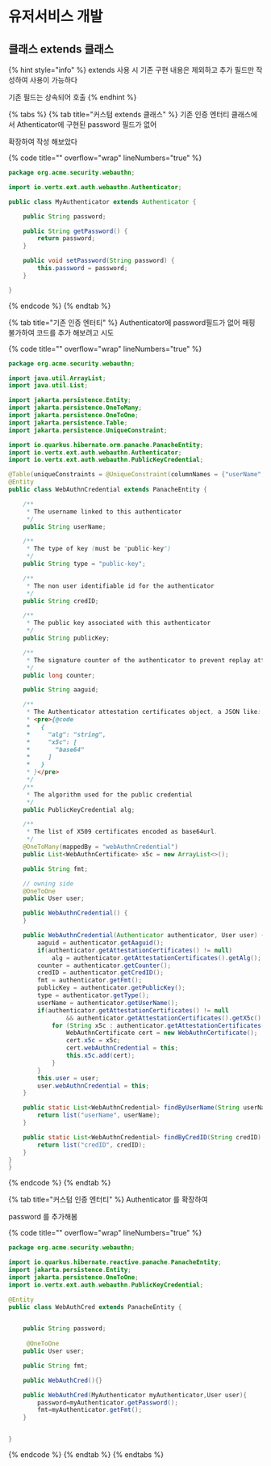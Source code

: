 # 유저서비스 개발

## 클래스 extends 클래스

{% hint style="info" %}
extends 사용 시 기존 구현  내용은 제외하고 추가 필드만 작성하여 사용이 가능하다

기존 필드는 상속되어 호출
{% endhint %}

{% tabs %}
{% tab title="커스텀 extends 클래스" %}
기존 인증 엔터티  클래스에서  Athenticator에 구현된   password 필드가 없어

확장하여 작성 해보았다



{% code title="" overflow="wrap" lineNumbers="true" %}
```java
package org.acme.security.webauthn;

import io.vertx.ext.auth.webauthn.Authenticator;

public class MyAuthenticator extends Authenticator {

    public String password;

    public String getPassword() {
        return password;
    }

    public void setPassword(String password) {
        this.password = password;
    }

}
```
{% endcode %}
{% endtab %}

{% tab title="기존 인증 엔터티" %}
Authenticator에 password필드가 없어 매핑 불가하여 코드를 추가 해보려고 시도

{% code title="" overflow="wrap" lineNumbers="true" %}
```java
package org.acme.security.webauthn;

import java.util.ArrayList;
import java.util.List;

import jakarta.persistence.Entity;
import jakarta.persistence.OneToMany;
import jakarta.persistence.OneToOne;
import jakarta.persistence.Table;
import jakarta.persistence.UniqueConstraint;

import io.quarkus.hibernate.orm.panache.PanacheEntity;
import io.vertx.ext.auth.webauthn.Authenticator;
import io.vertx.ext.auth.webauthn.PublicKeyCredential;

@Table(uniqueConstraints = @UniqueConstraint(columnNames = {"userName", "credID"}))
@Entity
public class WebAuthnCredential extends PanacheEntity {

    /**
     * The username linked to this authenticator
     */
    public String userName;

    /**
     * The type of key (must be "public-key")
     */
    public String type = "public-key";

    /**
     * The non user identifiable id for the authenticator
     */
    public String credID;

    /**
     * The public key associated with this authenticator
     */
    public String publicKey;

    /**
     * The signature counter of the authenticator to prevent replay attacks
     */
    public long counter;

    public String aaguid;

    /**
     * The Authenticator attestation certificates object, a JSON like:
     * <pre>{@code
     *   {
     *     "alg": "string",
     *     "x5c": [
     *       "base64"
     *     ]
     *   }
     * }</pre>
     */
    /**
     * The algorithm used for the public credential
     */
    public PublicKeyCredential alg;

    /**
     * The list of X509 certificates encoded as base64url.
     */
    @OneToMany(mappedBy = "webAuthnCredential")
    public List<WebAuthnCertificate> x5c = new ArrayList<>();

    public String fmt;

    // owning side
    @OneToOne
    public User user;

    public WebAuthnCredential() {
    }

    public WebAuthnCredential(Authenticator authenticator, User user) {
        aaguid = authenticator.getAaguid();
        if(authenticator.getAttestationCertificates() != null)
            alg = authenticator.getAttestationCertificates().getAlg();
        counter = authenticator.getCounter();
        credID = authenticator.getCredID();
        fmt = authenticator.getFmt();
        publicKey = authenticator.getPublicKey();
        type = authenticator.getType();
        userName = authenticator.getUserName();
        if(authenticator.getAttestationCertificates() != null
                && authenticator.getAttestationCertificates().getX5c() != null) {
            for (String x5c : authenticator.getAttestationCertificates().getX5c()) {
                WebAuthnCertificate cert = new WebAuthnCertificate();
                cert.x5c = x5c;
                cert.webAuthnCredential = this;
                this.x5c.add(cert);
            }
        }
        this.user = user;
        user.webAuthnCredential = this;
    }

    public static List<WebAuthnCredential> findByUserName(String userName) {
        return list("userName", userName);
    }

    public static List<WebAuthnCredential> findByCredID(String credID) {
        return list("credID", credID);
    }
}
}
```
{% endcode %}
{% endtab %}

{% tab title="커스텀 인증 엔터티" %}
Authenticator 를 확장하여&#x20;

password 를   추가해봄

{% code title="" overflow="wrap" lineNumbers="true" %}
```java
package org.acme.security.webauthn;

import io.quarkus.hibernate.reactive.panache.PanacheEntity;
import jakarta.persistence.Entity;
import jakarta.persistence.OneToOne;
import io.vertx.ext.auth.webauthn.PublicKeyCredential;

@Entity
public class WebAuthCred extends PanacheEntity {


    public String password;
   
     @OneToOne
    public User user;

    public String fmt;

    public WebAuthCred(){}

    public WebAuthCred(MyAuthenticator myAuthenticator,User user){
        password=myAuthenticator.getPassword();
        fmt=myAuthenticator.getFmt();
    }


}
```
{% endcode %}
{% endtab %}
{% endtabs %}
